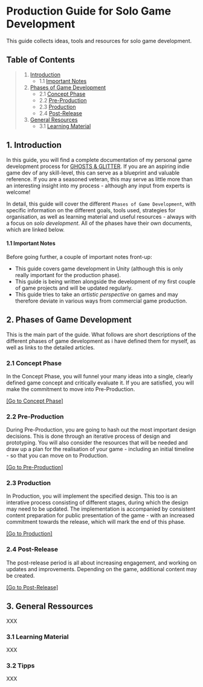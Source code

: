 # Production Guide for Solo Game Development

This guide collects ideas, tools and resources for solo game development.

<a name="toc"></a>
## Table of Contents

> 1. [Introduction](#introduction)
>    - 1.1 [Important Notes](#important-notes)
> 2. [Phases of Game Development](#phases)
>    - 2.1 [Concept Phase](#concept-phase)
>    - 2.2 [Pre-Production](#pre-production)
>    - 2.3 [Production](#production)
>    - 2.4 [Post-Release](#post-release)
> 3. [General Resources](#gneral-resources)
>    - 3.1 [Learning Material](#learning-material)

<a name="introduction"></a>
## 1. Introduction

In this guide, you will find a complete documentation of my personal game development process for [GHOSTS & GLITTER](https://www.youtube.com/@ghostsnglitter). If you are an aspiring indie game dev of any skill-level, this can serve as a blueprint and valuable reference. If you are a seasoned veteran, this may serve as little more than an interesting insight into my process - although any input from experts is welcome!

In detail, this guide will cover the different `Phases of Game Development`, with specific information on the different goals, tools used, strategies for organisation, as well as learning material and useful resources - always with a focus on *solo development*. All of the phases have their own documents, which are linked below.

<a name="important-notes"></a>
#### 1.1 Important Notes

Before going further, a couple of important notes front-up:
- This guide covers game development in Unity (although this is only really important for the production phase).
- This guide is being written alongside the development of my first couple of game projects and will be updated regularly.
- This guide tries to take an *artistic perspective* on games and may therefore deviate in various ways from commercial game production.

<a name="phases"></a>
## 2. Phases of Game Development

This is the main part of the guide. What follows are short descriptions of the different phases of game development as i have defined them for myself, as well as links to the detailed articles.

<a name="concept-phase"></a>
### 2.1 Concept Phase

In the Concept Phase, you will funnel your many ideas into a single, clearly defined game concept and critically evaluate it. If you are satisfied, you will make the commitment to move into Pre-Production.

[[Go to Concept Phase]](1_ConceptPhase.md)

<a name="pre-production"></a>
### 2.2 Pre-Production

During Pre-Production, you are going to hash out the most important design decisions. This is done through an iterative process of design and prototyping. You will also consider the resources that will be needed and draw up a plan for the realisation of your game - including an initial timeline - so that you can move on to Production.

[[Go to Pre-Production]](2_PreProduction.md)

<a name="production"></a>
### 2.3 Production

In Production, you will implement the specified design. This too is an interative process consisting of different stages, during which the design may need to be updated. The implementation is accompanied by consistent content preparation for public presentation of the game - with an increased commitment towards the release, which will mark the end of this phase.

[[Go to Production]](3_Production.md)

<a name="post-release"></a>
### 2.4 Post-Release

The post-release period is all about increasing engagement, and working on updates and improvements. Depending on the game, additional content may be created.

[[Go to Post-Release]](4_PostRelease.md)

<a name="general-ressources"></a>
## 3. General Ressources

XXX

<a name="learning-material"></a>
### 3.1 Learning Material

XXX

<a name="tipps"></a>
### 3.2 Tipps

XXX